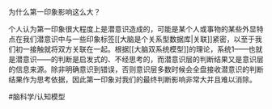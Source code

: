 为什么第一印象影响这么大？

个人认为第一印象很大程度上是潜意识造成的，可能是某个人或事物的某些外显特点在我们潜意识中与一些印象标签[[大脑是个关系型数据库|关联]]紧密，以至于我们初一接触就将双方关联在一起。根据[[大脑双系统模型]]的理论，系统1——也就是潜意识——的判断是启发式的、不经思考的，而潜意识层的判断结果又是意识层的信息来源。除非明确意识到错误，否则意识层多数时候会全盘接收潜意识的判断结果作为思考依据，因此第一印象对我们的最终判断影响非常大并且难以消除。

#脑科学/认知模型 